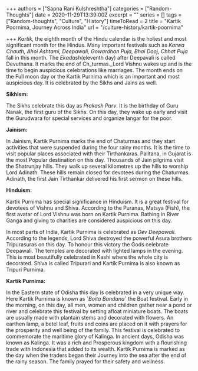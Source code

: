 +++
authors = ["Sapna Rani Kulshreshtha"]
categories = ["Random-Thoughts"]
date = 2020-11-29T13:39:00Z
excerpt = ""
series = []
tags = ["Random-thoughts", "Culture", "History"]
timeToRead = 2
title = "Kartik Poornima, Journey Across India"
url = "/culture-history/kartik-poornima"

+++
_Kartik_, the eighth month of the Hindu calendar is the holiest and most significant month for the Hindus. Many important festivals such as _Karwa Chauth, Ahoi Ashtami, Deepawali, Gowardhan Puja, Bhai Dooj, Chhat Puja_ fall in this month. The _Ekadash_(eleventh day) after Deepavali is called Devuthana. It marks the end of Ch_turmas._Lord Vishnu wakes up and is the time to begin auspicious celebrations like marriages. The month ends on the Full moon day or the Kartik Purnima which is an important and most auspicious day. It is celebrated by the Sikhs and Jains as well.

**Sikhism:**

The Sikhs celebrate this day as _Prakash Parv_. It is the birthday of Guru Nanak, the first guru of the Sikhs. On this day, they wake up early and visit the Gurudwara for special services and organize langar for the poor.

**Jainism:**

In Jainism, Kartik Purnima marks the end of Chaturmas and they start activities that were suspended during the four rainy months. It is the time to visit popular places associated with their Tirthankaras. Palitana, in Gujarat is the most Popular destination on this day. Thousands of Jain pilgrims visit the Shatrunjay hills. They walk up several kilometres up the hills to worship Lord Adinath. These hills remain closed for devotees during the Chaturmas. Adinath, the first Jain Tirthankar delivered his first sermon on these hills.

**Hinduism:**

Kartik Purnima has special significance in Hinduism. It is a great festival for devotees of Vishnu and Shiva. According to the Puranas, Matsya (Fish), the first avatar of Lord Vishnu was born on Kartik Purnima. Bathing in River Ganga and giving to charities are considered auspicious on this day.

In most parts of India, Kartik Purnima is celebrated as _Dev Deepawali_. According to the legends, Lord Shiva destroyed the powerful Asura brothers Tripurasuras on this day. To honour this victory the Gods celebrate Deepawali. The temples are decorated with lighted lamps in the evening. This is most beautifully celebrated in Kashi where the whole city is decorated. Shiva is called Tripurari and Kartik Purnima is also known as Tripuri Purnima.

**Kartik Purnima:**

In the Eastern state of Odisha this day is celebrated in a very unique way. Here Kartik Purnima is known as **\`**_Boita Bandana_**\`** the Boat festival. Early in the morning, on this day, all men, women and children gather near a pond or river and celebrate this festival by setting afloat miniature boats. The boats are usually made with plantain stems and decorated with flowers. An earthen lamp, a betel leaf, fruits and coins are placed on it with prayers for the prosperity and well being of the family. This festival is celebrated to commemorate the maritime glory of Kalinga. In ancient days, Odisha was known as Kalinga. It was a rich and Prosperous kingdom with a flourishing trade with Indonesia that added to its wealth. Kartik Purnima is marked as the day when the traders began their Journey into the sea after the end of the rainy season. The family prayed for their safety and wellness.